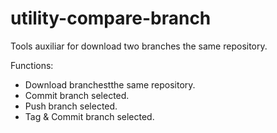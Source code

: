# utility-compare-branch
Tools auxiliar for download two branches the same repository.

Functions:

- Download branchestthe same repository.
- Commit branch selected.
- Push branch selected.
- Tag & Commit branch selected. 
